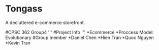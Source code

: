 # Tongass
A decluttered e-commerce storefront.








#CPSC 362 Group4
'''
#Project Info
'''
*Ecommerce
*Proccess Model: Evolutionary
#Group member 
*Daniel Chen
*Hien Tran
*Quoc Nguyen
*Kevin Tran
